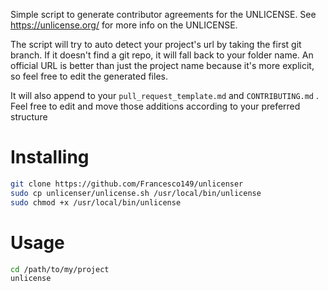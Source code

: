 Simple script to generate contributor agreements for the UNLICENSE. See https://unlicense.org/
for more info on the UNLICENSE.

The script will try to auto detect your project's url by taking the first git branch. If it doesn't
find a git repo, it will fall back to your folder name. An official URL is better than just the
project name because it's more explicit, so feel free to edit the generated files.

It will also append to your `pull_request_template.md` and `CONTRIBUTING.md` . Feel free to edit
and move those additions according to your preferred structure

# Installing

```sh
git clone https://github.com/Francesco149/unlicenser
sudo cp unlicenser/unlicense.sh /usr/local/bin/unlicense
sudo chmod +x /usr/local/bin/unlicense
```

# Usage

```sh
cd /path/to/my/project
unlicense
```
